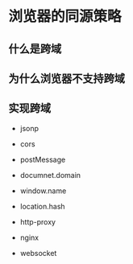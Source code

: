 # 浏览器的同源策略

## 什么是跨域

## 为什么浏览器不支持跨域

## 实现跨域

- jsonp

- cors

- postMessage

- documnet.domain

- window.name

- location.hash

- http-proxy

- nginx

- websocket